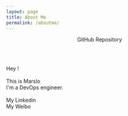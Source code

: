 ```yaml
---
layout: page
title: About Me
permalink: /aboutme/
---
```


<div class="manual manual-title">
</div>

<div class="man-title">
  <center>GitHub Repository
    <h2><a href="http://github.com/Marslo"><i class="fa fa-github"></i></a></h2>
  </center>

</div>
<div class="intro">
  <br />
  <p>
    Hey !
    <br />
    <br /> This is Marslo
    <br /> I'm a DevOps engineer.
    <br />
    <br />
    <a href="http://linkedin.com/in/marslo-jiao-3a286399"><i class="fa fa-linkedin"></i></a> My Linkedin <br>
    <a href="http://weibo.com/woainvzu"><i class="fa fa-weibo"></i></a> My Weibo
  </p>

</div>

